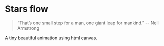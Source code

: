 # Stars flow

> “That’s one small step for a man, one giant
> leap for mankind.”
> -- Neil Armstrong

A tiny beautiful animation using html canvas.
